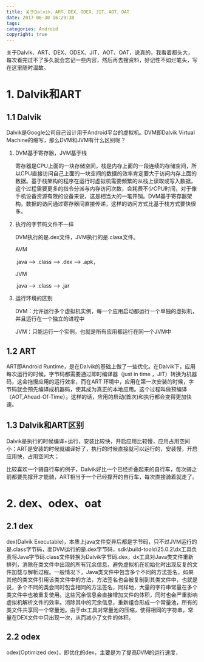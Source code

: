 ```yaml
---
title: 关于Dalvik、ART、DEX、ODEX、JIT、AOT、OAT
date: 2017-06-30 16:29:38
tags:
categories: Android
copyright: true
---
```


关于Dalvik、ART、DEX、ODEX、JIT、AOT、OAT，说真的，我看着都头大，每次看完过不了多久就会忘记一些内容，然后再去搜资料，好记性不如烂笔头，写在这里随时温故。

# 1. Dalvik和ART

## 1.1 Dalvik

Dalvik是Google公司自己设计用于Android平台的虚拟机。DVM即Dalvik Virtual Machine的缩写，那么DVM和JVM有什么区别呢？

1. DVM基于寄存器，JVM基于栈

   寄存器是CPU上面的一块存储空间，栈是内存上面的一段连续的存储空间，所以CPU直接访问自己上面的一块空间的数据的效率肯定要大于访问内存上面的数据。基于栈架构的程序在运行时虚拟机需要频繁的从栈上读取或写入数据，这个过程需要更多的指令分派与内存访问次数，会耗费不少CPU时间，对于像手机设备资源有限的设备来说，这是相当大的一笔开销。DVM基于寄存器架构。数据的访问通过寄存器间直接传递，这样的访问方式比基于栈方式要快很多。

2. 执行的字节码文件不一样

   DVM执行的是.dex文件，JVM执行的是.class文件。

   AVM

   .java --> .class --> .dex --> .apk，

   JVM

   .java --> .class --> .jar

3. 运行环境的区别

   DVM：允许运行多个虚拟机实例，每一个应用启动都运行一个单独的虚拟机，并且运行在一个独立的进程中

   JVM：只能运行一个实例，也就是所有应用都运行在同一个JVM中

## 1.2 ART

ART即Android Runtime，是在Dalvik的基础上做了一些优化。在Dalvik下，应用每次运行的时候，字节码都需要通过即时编译器（just in time ，JIT）转换为机器码，这会拖慢应用的运行效率，而在ART 环境中，应用在第一次安装的时候，字节码就会预先编译成机器码，使其成为真正的本地应用。这个过程叫做预编译（AOT,Ahead-Of-Time）。这样的话，应用的启动(首次)和执行都会变得更加快速。

## 1.3 Dalvik和ART区别

Dalvik是执行的时候编译+运行，安装比较快，开启应用比较慢，应用占用空间小；ART是安装的时候就编译好了，执行的时候直接就可以运行的，安装慢，开启应用快，占用空间大；

比较喜欢一个骑自行车的例子，Dalvik好比一个已经折叠起来的自行车，每次骑之前都要先撑开才能骑，ART相当于一个已经撑开的自行车，每次直接骑着就走了。

# 2. dex、odex、oat

## 2.1 dex

dex(Dalvik Executable)，本质上java文件变异后都是字节码，只不过JVM运行的是.class字节码，而DVM运行的是.dex字节码，sdk\build-tools\25.0.2\dx工具负责将Java字节码.class文件转换为Dalvik字节码.dex，dx工具对Java类文件重新排列，消除在类文件中出现的所有冗余信息，避免虚拟机在初始化时出现反复的文件加载与解析过程。一般情况下，Java类文件中包含多个不同的方法签名，如果其他的类文件引用该类文件中的方法，方法签名也会被复制到其类文件中，也就是说，多个不同的类会同时包含相同的方法签名，同样地，大量的字符串常量在多个类文件中也被重复使用。这些冗余信息会直接增加文件的体积，同时也会严重影响虚拟机解析文件的效率。消除其中的冗余信息，重新组合形成一个常量池，所有的类文件共享同一个常量池。由于dx工具对常量池的压缩，使得相同的字符串，常量在DEX文件中只出现一次，从而减小了文件的体积。

## 2.2 odex

odex(Optimized dex)，即优化的dex，主要是为了提高DVM的运行速度，